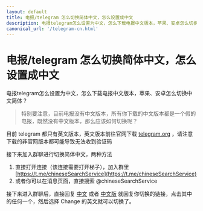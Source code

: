 ```yaml
---
layout: default
title: 电报/telegram 怎么切换简体中文，怎么设置成中文
description: 电报telegram怎么设置为中文，怎么下载电报中文版本，苹果、安卓怎么切换中文简体？
canonical_url: '/telegram-cn.html'
---
```

# 电报/telegram 怎么切换简体中文，怎么设置成中文

电报telegram怎么设置为中文，怎么下载电报中文版本，苹果、安卓怎么切换中文简体？

> 特别要注意，目前电报没有中文版本，所有你下载的中文版本都是一个假的电报，既然没有中文版本，那么应该如何切换呢？

目前 telegram 都只有英文版本，英文版本前往官网下载 [telegram.org](https://telegram.org) ，请注意下载的非官网版本都可能导致无法收到验证码

接下来加入群聊进行切换简体中文，两种方法
1. 直接打开连接（该连接需要打开梯子），加入群里 [https://t.me/chineseSearchService](https://t.me/chineseSearchService)
2. 或者你可以在消息页面，直接搜索 @chineseSearchService

接下来进入群聊后，直接回复 [中文]() 或者 [中文版]() 就回复你切换的链接，点击其中的任何一个，然后选择 Change 的英文就可以切换了。 